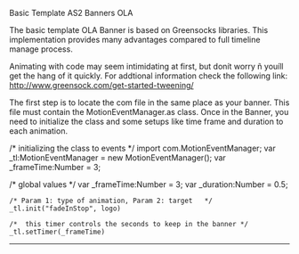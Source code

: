 Basic Template AS2 Banners OLA

The basic template OLA Banner is based on Greensocks libraries. This implementation provides many advantages compared to full timeline manage process.

Animating with code may seem intimidating
at first, but donít worry ñ youíll get the hang of it quickly. For addtional information check the following link: http://www.greensock.com/get-started-tweening/

The first step is to locate the com file in the same place as your banner. This file must contain the MotionEventManager.as class. Once in the Banner, you need to initialize the class and some setups like time frame and duration to each animation.

/* initializing the class to events */
import com.MotionEventManager;
var _tl:MotionEventManager = new MotionEventManager(); var _frameTime:Number = 3;

/* global values */
var _frameTime:Number = 3;
var _duration:Number = 0.5;


	/* Param 1: type of animation, Param 2: target   */
	_tl.init("fadeInStop", logo)

	/*  this timer controls the seconds to keep in the banner */
	_tl.setTimer(_frameTime)
	
------


